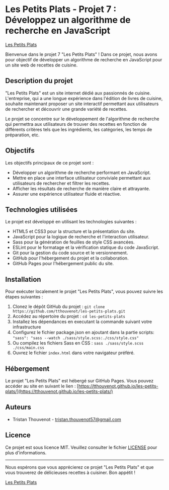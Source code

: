 # Les Petits Plats - Projet 7 : Développez un algorithme de recherche en JavaScript

[Les Petits Plats](https://tthouvenot.github.io/les-petits-plats/)

Bienvenue dans le projet 7 "Les Petits Plats" ! Dans ce projet, nous avons pour objectif de développer un algorithme de recherche en JavaScript pour un site web de recettes de cuisine.

## Description du projet

"Les Petits Plats" est un site internet dédié aux passionnés de cuisine. L'entreprise, qui a une longue expérience dans l'édition de livres de cuisine, souhaite maintenant proposer un site interactif permettant aux utilisateurs de rechercher et découvrir une grande variété de recettes.

Le projet se concentre sur le développement de l'algorithme de recherche qui permettra aux utilisateurs de trouver des recettes en fonction de différents critères tels que les ingrédients, les catégories, les temps de préparation, etc.

## Objectifs

Les objectifs principaux de ce projet sont :

- Développer un algorithme de recherche performant en JavaScript.
- Mettre en place une interface utilisateur conviviale permettant aux utilisateurs de rechercher et filtrer les recettes.
- Afficher les résultats de recherche de manière claire et attrayante.
- Assurer une expérience utilisateur fluide et réactive.

## Technologies utilisées

Le projet est développé en utilisant les technologies suivantes :

- HTML5 et CSS3 pour la structure et la présentation du site.
- JavaScript pour la logique de recherche et l'interaction utilisateur.
- Sass pour la génération de feuilles de style CSS avancées.
- ESLint pour le formatage et la vérification statique du code JavaScript.
- Git pour la gestion du code source et le versionnement.
- GitHub pour l'hébergement du projet et la collaboration.
- GitHub Pages pour l'hébergement public du site.

## Installation

Pour exécuter localement le projet "Les Petits Plats", vous pouvez suivre les étapes suivantes :

1. Clonez le dépôt GitHub du projet : `git clone https://github.com/tthouvenot/les-petits-plats.git`
2. Accédez au répertoire du projet : `cd les-petits-plats`
3. Installez les dépendances en executant la commande suivant votre infrastructure
4. Configurez le fichier package.json en ajoutant dans la partie scripts: `"sass": "sass --watch ./sass/style.scss:./css/style.css"`
5. Ou compilez les fichiers Sass en CSS : `sass ./sass/style.scss ./css/main.css`
6. Ouvrez le fichier `index.html` dans votre navigateur préféré.

## Hébergement

Le projet "Les Petits Plats" est hébergé sur GitHub Pages. Vous pouvez accéder au site en suivant le lien : [https://tthouvenot.github.io/les-petits-plats/](https://tthouvenot.github.io/les-petits-plats/)

## Auteurs

- Tristan Thouvenot - tristan.thouvenot57@gmail.com

## Licence

Ce projet est sous licence MIT. Veuillez consulter le fichier [LICENSE](https://github.com/tthouvenot/les-petits-plats/blob/main/LICENSE) pour plus d'informations.

---

Nous espérons que vous apprécierez ce projet "Les Petits Plats" et que vous trouverez de délicieuses recettes à cuisiner. Bon appétit !

[Les Petits Plats](https://tthouvenot.github.io/les-petits-plats/)
